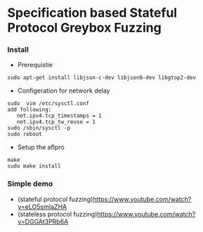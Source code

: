 
# Specification based Stateful Protocol Greybox Fuzzing #
 

### Install ###
* Prerequistie
>>
    sudo apt-get install libjson-c-dev libjson0-dev libgtop2-dev

* Configeration for network delay
>>
    sudo  vim /etc/sysctl.conf
    add following:
       net.ipv4.tcp_timestamps = 1
       net.ipv4.tcp_tw_reuse = 1
    sudo /sbin/sysctl -p
    sudo reboot

* Setup the aflpro
>>
    make
    sudo make install


### Simple demo ##

* (stateful protocol fuzzing)https://www.youtube.com/watch?v=eLO5smIaZHA
* (stateless protocol fuzzing)https://www.youtube.com/watch?v=DGGAt3PRb6A
